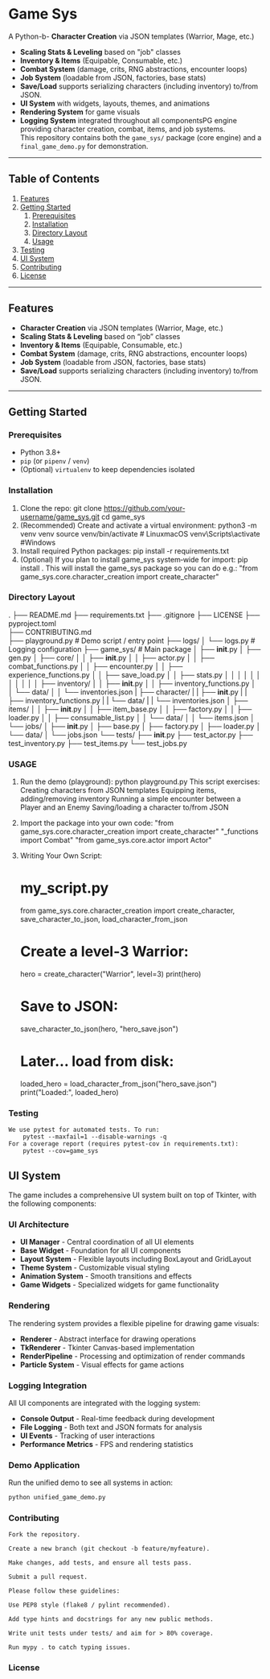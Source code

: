 # Game Sys

A Python-b- **Character Creation** via JSON templates (Warrior, Mage, etc.)  
- **Scaling Stats & Leveling** based on "job" classes  
- **Inventory & Items** (Equipable, Consumable, etc.)  
- **Combat System** (damage, crits, RNG abstractions, encounter loops)  
- **Job System** (loadable from JSON, factories, base stats)  
- **Save/Load** supports serializing characters (including inventory) to/from JSON.
- **UI System** with widgets, layouts, themes, and animations
- **Rendering System** for game visuals
- **Logging System** integrated throughout all componentsPG engine providing character creation, combat, items, and job systems.  
This repository contains both the `game_sys/` package (core engine) and a `final_game_demo.py` for demonstration.

---

## Table of Contents

1. [Features](#features)  
2. [Getting Started](#getting-started)  
   1. [Prerequisites](#prerequisites)  
   2. [Installation](#installation)  
   3. [Directory Layout](#directory-layout)  
   4. [Usage](#usage)  
3. [Testing](#testing)  
4. [UI System](#ui-system)
5. [Contributing](#contributing)  
6. [License](#license)

---

## Features

- **Character Creation** via JSON templates (Warrior, Mage, etc.)  
- **Scaling Stats & Leveling** based on “job” classes  
- **Inventory & Items** (Equipable, Consumable, etc.)  
- **Combat System** (damage, crits, RNG abstractions, encounter loops)  
- **Job System** (loadable from JSON, factories, base stats)  
- **Save/Load** supports serializing characters (including inventory) to/from JSON.  

---

## Getting Started

### Prerequisites

- Python 3.8+  
- `pip` (or `pipenv` / `venv`)  
- (Optional) `virtualenv` to keep dependencies isolated  

### Installation

1. Clone the repo:
   git clone https://github.com/your‐username/game_sys.git
   cd game_sys
2. (Recommended) Create and activate a virtual environment:
    python3 -m venv venv
    source venv/bin/activate   # LinuxmacOS
    venv\Scripts\activate      #Windows
3. Install required Python packages:
    pip install -r requirements.txt
4. (Optional) If you plan to install game_sys system‐wide for import:
    pip install .
    This will install the game_sys package so you can do e.g.: 
    "from game_sys.core.character_creation import create_character"
### Directory Layout
.
├── README.md
├── requirements.txt
├── .gitignore
├── LICENSE
├── pyproject.toml       
├── CONTRIBUTING.md     
├── playground.py        # Demo script / entry point
├── logs/
│   └── logs.py          # Logging configuration
├── game_sys/            # Main package
│   ├── __init__.py
│   ├── gen.py
│   ├── core/
│   │   ├── __init__.py
│   │   ├── actor.py
│   │   ├── combat_functions.py
│   │   ├── encounter.py
│   │   ├── experience_functions.py
│   │   ├── save_load.py
│   │   ├── stats.py
│   │
│   │ 
│   │
│   │ 
│   │ 
│   ├── inventory/
│   │   ├── __init__.py
│   │   ├── inventory_functions.py
│   │   └── data/
│   │       └── inventories.json
|   ├── character/
|   |    ├── __init__.py
|   |    ├── inventory_functions.py
|   |    └── data/
|   |       └── inventories.json
│   ├── items/
│   │   ├── __init__.py
│   │   ├── item_base.py
│   │   ├── factory.py
│   │   ├── loader.py
│   │   ├── consumable_list.py
│   │   └── data/
│   │       └── items.json
│   └── jobs/
│       ├── __init__.py
│       ├── base.py
│       ├── factory.py
│       ├── loader.py
│       └── data/
│           └── jobs.json
└── tests/
    ├── __init__.py
    ├── test_actor.py
    ├── test_inventory.py
    ├── test_items.py
    └── test_jobs.py

### USAGE

1. Run the demo (playground):
    python playground.py
    This script exercises:
        Creating characters from JSON templates
        Equipping items, adding/removing inventory
        Running a simple encounter between a Player and an Enemy
        Saving/loading a character to/from JSON
2. Import the package into your own code:
    "from game_sys.core.character_creation import create_character"
    "_functions import Combat"
    "from game_sys.core.actor import Actor"

3. Writing Your Own Script:
    # my_script.py
    from game_sys.core.character_creation import create_character, save_character_to_json, load_character_from_json

    # Create a level‐3 Warrior:
    hero = create_character("Warrior", level=3)
    print(hero)

    # Save to JSON:
    save_character_to_json(hero, "hero_save.json")

    # Later… load from disk:
    loaded_hero = load_character_from_json("hero_save.json")
    print("Loaded:", loaded_hero)

### Testing
    We use pytest for automated tests. To run:
        pytest --maxfail=1 --disable-warnings -q
    For a coverage report (requires pytest-cov in requirements.txt):
        pytest --cov=game_sys

## UI System

The game includes a comprehensive UI system built on top of Tkinter, with the following components:

### UI Architecture

- **UI Manager** - Central coordination of all UI elements
- **Base Widget** - Foundation for all UI components
- **Layout System** - Flexible layouts including BoxLayout and GridLayout
- **Theme System** - Customizable visual styling
- **Animation System** - Smooth transitions and effects
- **Game Widgets** - Specialized widgets for game functionality

### Rendering

The rendering system provides a flexible pipeline for drawing game visuals:

- **Renderer** - Abstract interface for drawing operations
- **TkRenderer** - Tkinter Canvas-based implementation
- **RenderPipeline** - Processing and optimization of render commands
- **Particle System** - Visual effects for game actions

### Logging Integration

All UI components are integrated with the logging system:

- **Console Output** - Real-time feedback during development
- **File Logging** - Both text and JSON formats for analysis
- **UI Events** - Tracking of user interactions
- **Performance Metrics** - FPS and rendering statistics

### Demo Application

Run the unified demo to see all systems in action:

```bash
python unified_game_demo.py
```

### Contributing
    Fork the repository.

    Create a new branch (git checkout -b feature/myfeature).

    Make changes, add tests, and ensure all tests pass.

    Submit a pull request.

    Please follow these guidelines:

    Use PEP8 style (flake8 / pylint recommended).

    Add type hints and docstrings for any new public methods.

    Write unit tests under tests/ and aim for > 80% coverage.

    Run mypy . to catch typing issues.
### License
